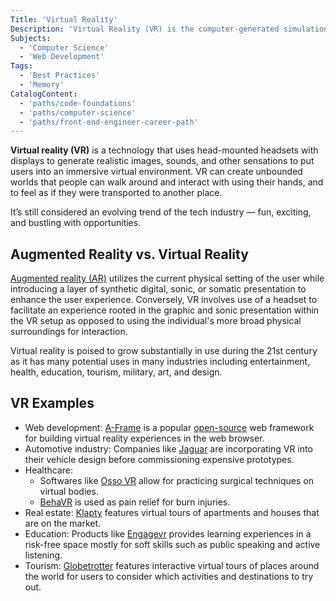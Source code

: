 ```yaml
---
Title: 'Virtual Reality'
Description: 'Virtual Reality (VR) is the computer-generated simulation of a three-dimensional image or environment that can be interacted with in a seemingly real or physical way by a person using special electronic equipment, such as a helmet with a screen inside or gloves fitted with sensors'
Subjects:
  - 'Computer Science'
  - 'Web Development'
Tags:
  - 'Best Practices'
  - 'Memory'
CatalogContent:
  - 'paths/code-foundations'
  - 'paths/computer-science'
  - 'paths/front-end-engineer-career-path'
---
```


**Virtual reality (VR)** is a technology that uses head-mounted headsets with displays to generate realistic images, sounds, and other sensations to put users into an immersive virtual environment. VR can create unbounded worlds that people can walk around and interact with using their hands, and to feel as if they were transported to another place.

It’s still considered an evolving trend of the tech industry⁠ — fun, exciting, and bustling with opportunities.

## Augmented Reality vs. Virtual Reality

[Augmented reality (AR)](https://www.codecademy.com/resources/docs/general/augmented-reality) utilizes the current physical setting of the user while introducing a layer of synthetic digital, sonic, or somatic presentation to enhance the user experience. Conversely, VR involves use of a headset to facilitate an experience rooted in the graphic and sonic presentation within the VR setup as opposed to using the individual's more broad physical surroundings for interaction.

Virtual reality is poised to grow substantially in use during the 21st century as it has many potential uses in many industries including entertainment, health, education, tourism, military, art, and design.

## VR Examples

- Web development: [A-Frame](https://www.codecademy.com/learn/learn-a-frame) is a popular [open-source](https://www.codecademy.com/resources/docs/open-source) web framework for building virtual reality experiences in the web browser.
- Automotive industry: Companies like [Jaguar](https://techwireasia.com/2020/02/how-jaguar-land-rover-uses-vr-to-design-and-engineer-new-vehicles/) are incorporating VR into their vehicle design before commissioning expensive prototypes.
- Healthcare:
  - Softwares like [Osso VR](https://www.ossovr.com/) allow for practicing surgical techniques on virtual bodies.
  - [BehaVR](https://www.behavr.com/) is used as pain relief for burn injuries.
- Real estate: [Klapty](https://www.klapty.com/explore) features virtual tours of apartments and houses that are on the market.
- Education: Products like [Engagevr](https://engagevr.io) provides learning experiences in a risk-free space mostly for soft skills such as public speaking and active listening.
- Tourism: [Globetrotter](https://globetrotter-vr.com/) features interactive virtual tours of places around the world for users to consider which activities and destinations to try out.

